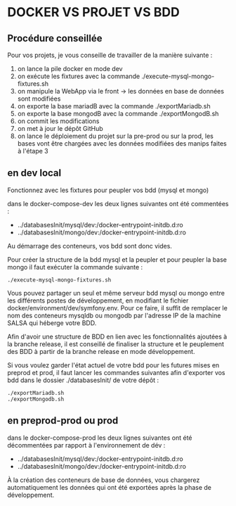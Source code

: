 # DOCKER VS PROJET VS BDD

## Procédure conseillée

Pour vos projets, je vous conseille de travailler de la manière suivante : 

1. on lance la pile docker en mode dev
2. on exécute les fixtures avec la commande ./execute-mysql-mongo-fixtures.sh
3. on manipule la WebApp via le front -> les données en base de données sont modifiées
4. on exporte la base mariadB avec la commande ./exportMariadb.sh
5. on exporte la base mongodB avec la commande ./exportMongodB.sh
6. on commit les modifications
7. on met à jour le dépôt GitHub
8. on lance le déploiement du projet sur la pre-prod ou sur la prod, les bases vont être chargées avec les données modifiées des manips faites à l'étape 3

## en dev local 

Fonctionnez avec les fixtures pour peupler vos bdd (mysql et mongo)

dans le docker-compose-dev les deux lignes suivantes ont été commentées : 

- ../databasesInit/mysql/dev:/docker-entrypoint-initdb.d:ro
- ../databasesInit/mongo/dev:/docker-entrypoint-initdb.d:ro

Au démarrage des conteneurs, vos bdd sont donc vides. 

Pour créer la structure de la bdd mysql et la peupler et pour peupler la base mongo il faut exécuter la commande suivante : 

<pre><code>./execute-mysql-mongo-fixtures.sh</code></pre>

Vous pouvez partager un seul et même serveur bdd mysql ou mongo entre les différents postes de développement, en modifiant le fichier docker/environment/dev/symfony.env. Pour ce faire, il suffit de remplacer le nom des conteneurs mysqldb ou mongodb par l'adresse IP de la machine SALSA qui héberge votre BDD. 

Afin d'avoir une structure de BDD en lien avec les fonctionnalités ajoutées à la branche release, il est conseillé de finaliser la structure et le peuplement des BDD à partir de la branche release en mode développement. 

Si vous voulez garder l'état actuel de votre bdd pour les futures mises en preprod et prod, il faut lancer les commandes suivantes afin d'exporter vos bdd dans le dossier ./databasesInit/ de votre dépôt : 

<pre><code>./exportMariadb.sh</code>
<code>./exportMongodb.sh</code>
</pre>


## en preprod-prod ou prod

dans le docker-compose-prod les deux lignes suivantes ont été décommentées par rapport à l'environnement de dév : 

- ../databasesInit/mysql/dev:/docker-entrypoint-initdb.d:ro
- ../databasesInit/mongo/dev:/docker-entrypoint-initdb.d:ro

À la création des conteneurs de base de données, vous chargerez automatiquement les données qui ont été exportées après la phase de développement. 


